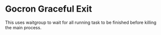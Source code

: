 # Gocron Graceful Exit

This uses waitgroup to wait for all running task to be finished before killing the main process.

